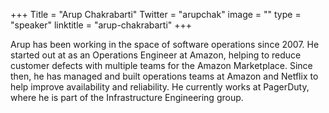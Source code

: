 +++
Title = "Arup Chakrabarti"
Twitter = "arupchak"
image = ""
type = "speaker"
linktitle = "arup-chakrabarti"
+++

Arup has been working in the space of software operations since 2007. He started out at as an Operations Engineer at Amazon, helping to reduce customer defects with multiple teams for the Amazon Marketplace. Since then, he has managed and built operations teams at Amazon and Netflix to help improve availability and reliability. He currently works at PagerDuty, where he is part of the Infrastructure Engineering group.
